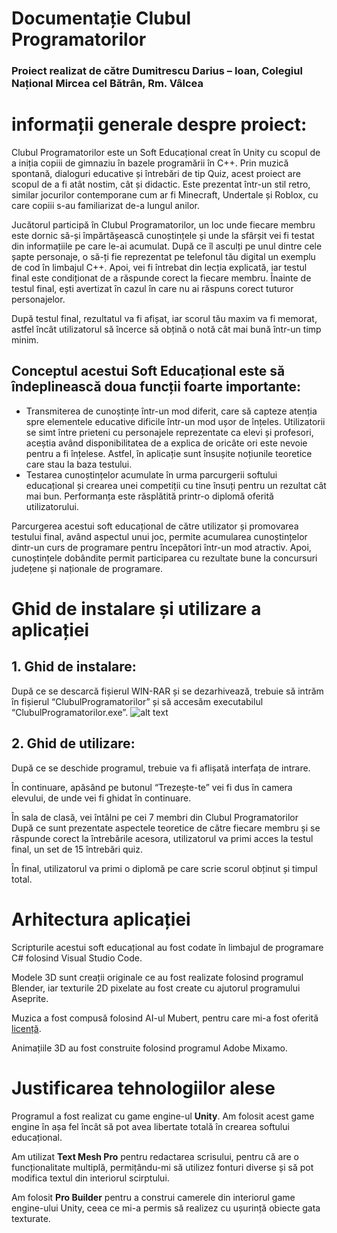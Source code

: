 # Documentație Clubul Programatorilor
### Proiect realizat de către Dumitrescu Darius – Ioan, Colegiul Național Mircea cel Bătrân, Rm. Vâlcea

# informații generale despre proiect:

Clubul Programatorilor este un Soft Educațional creat în Unity cu scopul de a iniția copiii de gimnaziu în bazele programării în C++. Prin muzică spontană, dialoguri educative și întrebări de tip Quiz, acest proiect are scopul de a fi atât nostim, cât și didactic. Este prezentat într-un stil retro, similar jocurilor contemporane cum ar fi Minecraft, Undertale și Roblox, cu care copiii s-au familiarizat de-a lungul anilor. 

Jucătorul participă în Clubul Programatorilor, un loc unde fiecare membru este dornic să-și împărtășească cunoștințele și unde la sfârșit vei fi testat din informațiile pe care le-ai acumulat. După ce îl asculți pe unul dintre cele șapte personaje, o să-ți fie reprezentat pe telefonul tău digital un exemplu de cod în limbajul C++. Apoi, vei fi întrebat din lecția explicată, iar testul final este condiționat de a răspunde corect la fiecare membru. Înainte de testul final, ești avertizat în cazul în care nu ai răspuns corect tuturor personajelor.

După testul final, rezultatul va fi afișat, iar scorul tău maxim va fi memorat, astfel încât utilizatorul să încerce să obțină o notă cât mai bună într-un timp minim.
## Conceptul acestui Soft Educațional este să îndeplinească doua funcții foarte importante:
  
-	Transmiterea de cunoștințe într-un mod diferit, care să capteze atenția spre elementele educative dificile într-un mod ușor de înțeles. Utilizatorii se simt între prieteni cu personajele reprezentate ca elevi și profesori, aceștia având disponibilitatea de a explica de oricâte ori este nevoie pentru a  fi înțelese. Astfel, în aplicație sunt însușite noțiunile teoretice care stau la baza testului.
-	Testarea cunoștințelor acumulate în urma parcurgerii softului educațional și crearea unei competiții cu tine însuți pentru un rezultat cât mai bun. Performanța este răsplătită printr-o diplomă oferită utilizatorului.

Parcurgerea acestui soft educațional de către utilizator și promovarea testului final, având aspectul unui joc, permite acumularea cunoștințelor dintr-un curs de programare pentru începători într-un mod atractiv. Apoi, cunoștințele dobândite permit participarea cu rezultate bune la concursuri județene și naționale de programare.

# Ghid de instalare și utilizare a aplicației

## 1.	Ghid de instalare:
După ce se descarcă fișierul WIN-RAR și se dezarhivează, trebuie să intrăm în fișierul “ClubulProgramatorilor” și să accesăm executabilul “ClubulProgramatorilor.exe”.
![alt text](http://url/to/img.png)
## 2.	Ghid de utilizare:
După ce se deschide programul, trebuie va fi aflișată interfața de intrare. 
 
În continuare, apăsând pe butonul “Trezește-te” vei fi dus în camera elevului, de unde vei fi ghidat în continuare.
 
În sala de clasă, vei întâlni pe cei 7 membri din Clubul Programatorilor  
După ce sunt prezentate aspectele teoretice de către fiecare membru și se răspunde corect la întrebările acesora, utilizatorul va primi acces la testul final, un set de 15 întrebări quiz.
 
În final, utilizatorul va primi o diplomă pe care scrie scorul obținut și timpul total.

# Arhitectura aplicației

Scripturile acestui soft educațional au fost codate în limbajul de programare C# folosind Visual Studio Code.

Modele 3D sunt creații originale ce au fost realizate folosind programul Blender, iar texturile 2D pixelate au fost create cu ajutorul programului Aseprite.

Muzica a fost compusă folosind AI-ul Mubert, pentru care mi-a fost oferită [licență](https://acrobat.adobe.com/id/urn:aaid:sc:EU:e54d9b56-6391-4deb-8095-4f4d425d525c).

Animațiile 3D au fost construite folosind programul Adobe Mixamo.

# Justificarea tehnologiilor alese

Programul a fost realizat cu game engine-ul __Unity__. Am folosit acest game engine în așa fel încât să pot avea libertate totală în crearea softului educațional. 

Am utilizat __Text Mesh Pro__ pentru redactarea scrisului, pentru că are o funcționalitate multiplă, permițându-mi să utilizez fonturi diverse și să pot modifica textul din interiorul scirptului.

Am folosit __Pro Builder__ pentru a construi camerele din interiorul game engine-ului Unity, ceea ce mi-a permis să realizez cu ușurință obiecte gata texturate.



